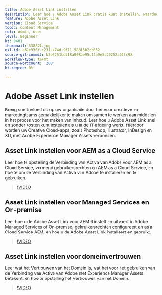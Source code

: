 ```yaml
---
title: Adobe Asset Link instellen
description: Leer hoe u Adobe Asset Link gratis kunt instellen, waardoor uw Creative Cloud-apps, zoals Photoshop, Illustrator, InDesign en XD, worden verbonden met Adobe Experience Manager Assets.
feature: Adobe Asset Link
version: Cloud Service
topic: Content Management
role: Admin, User
level: Beginner
kt: 9401
thumbnail: 338824.jpg
exl-id: a62e936f-c231-474d-9671-58815b2cb652
source-git-commit: b3e9251bdb18a008be95c1fa9e5c79252a74fc98
workflow-type: tm+mt
source-wordcount: '208'
ht-degree: 0%

---
```


# Adobe Asset Link instellen

Breng snel invloed uit op uw organisatie door het voor creatieve en marketingteams gemakkelijker te maken om samen te werken aan middelen in het proces voor het maken van inhoud. Leer hoe u Adobe Asset Link snel en zonder kosten kunt instellen als u in de IT-afdeling werkt. Hierdoor worden uw Creative Cloud-apps, zoals Photoshop, Illustrator, InDesign en XD, met Adobe Experience Manager Assets verbonden.

## Asset Link instellen voor AEM as a Cloud Service

Leer hoe te opstelling de Verbinding van Activa van Adobe voor AEM as a Cloud Service, vormend gebruikersrechten en AEM as a Cloud Service, en hoe te om de Verbinding van Activa van Adobe te installeren en te gebruiken.

>[!VIDEO](https://video.tv.adobe.com/v/338824?quality=12&learn=on)

## Asset Link instellen voor Managed Services en On-premise

Leer hoe u de Adobe Asset Link voor AEM 6 instelt en uitvoert in Adobe Managed Services of On-premise, gebruikersrechten configureert en as a Cloud Service AEM, en hoe u de Adobe Asset Link installeert en gebruikt.

>[!VIDEO](https://video.tv.adobe.com/v/338823?quality=12&learn=on)


## Asset Link instellen voor domeinvertrouwen

Leer wat het Vertrouwen van het Domein is, wat het voor het gebruiken van de Verbinding van Activa van Adobe met Experience Manager Assets betekent, en hoe te opstelling het Vertrouwen van het Domein.

>[!VIDEO](https://video.tv.adobe.com/v/338825?quality=12&learn=on)
